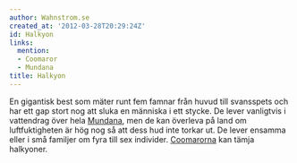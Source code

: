 ```yaml
---
author: Wahnstrom.se
created_at: '2012-03-28T20:29:24Z'
id: Halkyon
links:
  mention:
  - Coomaror
  - Mundana
title: Halkyon
---
```


En gigantisk best som mäter runt fem famnar från huvud till svansspets och har ett gap stort nog att
sluka en människa i ett stycke. De lever vanligtvis i vattendrag över hela [Mundana], men de kan
överleva på land om luftfuktigheten är hög nog så att dess hud inte torkar ut. De lever ensamma
eller i små familjer om fyra till sex individer. [Coomarorna] kan tämja halkyoner.

  [Mundana]: Mundana
  [Coomarorna]: Coomaror
